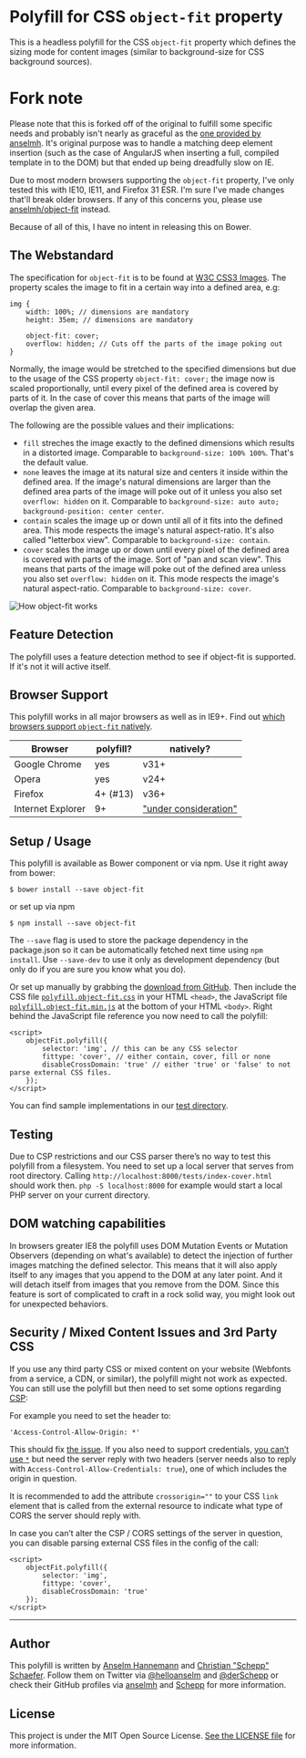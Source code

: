 # Polyfill for CSS `object-fit` property

This is a headless polyfill for the CSS `object-fit` property which defines the sizing mode for content images (similar to background-size for CSS background sources).

# Fork note
Please note that this is forked off of the original to fulfill some specific needs and probably isn't nearly as graceful as the [one provided by anselmh](https://github.com/anselmh/object-fit). It's original purpose was to handle a matching deep element insertion (such as the case of AngularJS when inserting a full, compiled template in to the DOM) but that ended up being dreadfully slow on IE.

Due to most modern browsers supporting the `object-fit` property, I've only tested this with IE10, IE11, and Firefox 31 ESR. I'm sure I've made changes that'll break older browsers. If any of this concerns you, please use [anselmh/object-fit](https://github.com/anselmh/object-fit) instead.

Because of all of this, I have no intent in releasing this on Bower.

## The Webstandard

The specification for `object-fit` is to be found at [W3C CSS3 Images](http://www.w3.org/TR/css3-images/#the-object-fit). The property scales the image to fit in a certain way into a defined area, e.g:

	img {
		width: 100%; // dimensions are mandatory
		height: 35em; // dimensions are mandatory

		object-fit: cover;
		overflow: hidden; // Cuts off the parts of the image poking out
	}

Normally, the image would be stretched to the specified dimensions but due to the usage of the CSS property `object-fit: cover;` the image now is scaled proportionally, until every pixel of the defined area is covered by parts of it. In the case of cover this means that parts of the image will overlap the given area.

The following are the possible values and their implications:

- `fill` streches the image exactly to the defined dimensions which results in a distorted image. Comparable to `background-size: 100% 100%`. That's the default value.
- `none` leaves the image at its natural size and centers it inside within the defined area. If the image's natural dimensions are larger than the defined area parts of the image will poke out of it unless you also set `overflow: hidden` on it. Comparable to `background-size: auto auto; background-position: center center`.
- `contain` scales the image up or down until all of it fits into the defined area. This mode respects the image's natural aspect-ratio. It's also called "letterbox view". Comparable to `background-size: contain`.
- `cover` scales the image up or down until every pixel of the defined area is covered with parts of the image. Sort of "pan and scan view". This means that parts of the image will poke out of the defined area unless you also set `overflow: hidden` on it. This mode respects the image's natural aspect-ratio. Comparable to `background-size: cover`.

![How object-fit works](http://www.w3.org/TR/css3-images/img_scale.png)

## Feature Detection

The polyfill uses a feature detection method to see if object-fit is supported. If it's not it will active itself.

## Browser Support

This polyfill works in all major browsers as well as in IE9+. Find out [which browsers support `object-fit` natively](http://caniuse.com/object-fit).

| Browser  |  polyfill?  |  natively? |
|----------|-------------|------------|
| Google Chrome | yes | v31+ |
| Opera | yes | v24+ |
| Firefox | 4+ (#13) | v36+ |
| Internet Explorer | 9+ | ["under consideration"](https://status.modern.ie/objectfitandobjectposition) |

## Setup / Usage

This polyfill is available as Bower component or via npm. Use it right away from bower:

	$ bower install --save object-fit

or set up via npm

	$ npm install --save object-fit

The `--save` flag is used to store the package dependency in the package.json so it can be automatically fetched next time using `npm install`. Use `--save-dev` to use it only as development dependency (but only do if you are sure you know what you do).

Or set up manually by grabbing the [download from GitHub](https://github.com/gibwar/object-fit-deep/releases).
Then include the CSS file [`polyfill.object-fit.css`](https://github.com/gibwar/object-fit-deep/blob/master/dist/polyfill.object-fit.css) in your HTML `<head>`, the JavaScript file [`polyfill.object-fit.min.js`](https://github.com/gibwar/object-fit-deep/blob/master/dist/polyfill.object-fit.min.js) at the bottom of your HTML `<body>`. Right behind the JavaScript file reference you now need to call the polyfill:

	<script>
		objectFit.polyfill({
			selector: 'img', // this can be any CSS selector
			fittype: 'cover', // either contain, cover, fill or none
			disableCrossDomain: 'true' // either 'true' or 'false' to not parse external CSS files.
		});
	</script>

You can find sample implementations in our [test directory](https://github.com/gibwar/object-fit-deep/tree/master/tests).


## Testing

Due to CSP restrictions and our CSS parser there’s no way to test this polyfill from a filesystem. You need to set up a local server that serves from root directory. Calling `http://localhost:8000/tests/index-cover.html` should work then. `php -S localhost:8000` for example would start a local PHP server on your current directory.

## DOM watching capabilities

In browsers greater IE8 the polyfill uses DOM Mutation Events or Mutation Observers (depending on what's available) to detect the injection of further images matching the defined selector. This means that it will also apply itself to any images that you append to the DOM at any later point. And it will detach itself from images that you remove from the DOM. Since this feature is sort of complicated to craft in a rock solid way, you might look out for unexpected behaviors.

## Security / Mixed Content Issues and 3rd Party CSS

If you use any third party CSS or mixed content on your website (Webfonts from a service, a CDN, or similar), the polyfill might not work as expected.
You can still use the polyfill but then need to set some options regarding [CSP](http://content-security-policy.com/):

For example you need to set the header to:

	'Access-Control-Allow-Origin: *'

This should fix [the issue](https://github.com/gibwar/object-fit-deep/issues/7). If you also need to support credentials, [you can’t use `*`](#25) but need the server reply with two headers (server needs also to reply with `Access-Control-Allow-Credentials: true`), one of which includes the origin in question.

It is recommended to add the attribute `crossorigin=""` to your CSS `link` element that is called from the external resource to indicate what type of CORS the server should reply with.

In case you can’t alter the CSP / CORS settings of the server in question, you can disable parsing external CSS files in the config of the call:

	<script>
		objectFit.polyfill({
			selector: 'img',
			fittype: 'cover',
			disableCrossDomain: 'true'
		});
	</script>

----


## Author

This polyfill is written by [Anselm Hannemann](http://helloanselm.com/) and [Christian "Schepp" Schaefer](https://twitter.com/derSchepp). Follow them on Twitter via [@helloanselm](https://twitter.com/helloanselm) and [@derSchepp](https://twitter.com/derSchepp) or check their GitHub profiles via [anselmh](http://github.com/anselmh/) and [Schepp](http://github.com/Schepp/) for more information.

## License

This project is under the MIT Open Source License. [See the LICENSE file](LICENSE.md) for more information.
